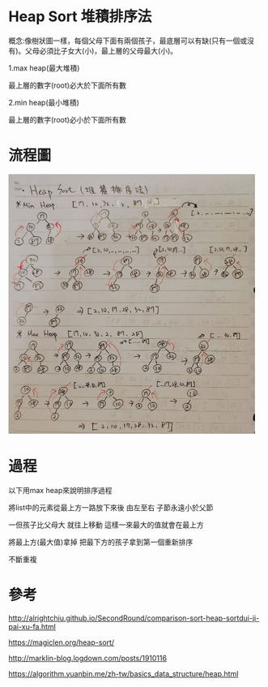 # Heap Sort 堆積排序法

概念:像樹狀圖一樣，每個父母下面有兩個孩子，最底層可以有缺(只有一個或沒有)。父母必須比子女大(小)，最上層的父母最大(小)。

1.max heap(最大堆積)

最上層的數字(root)必大於下面所有數

2.min heap(最小堆積)

最上層的數字(root)必小於下面所有數

# 流程圖

![流程圖](https://github.com/wangweihsin/learning-note/blob/master/%E5%9C%96%E7%89%87/Heapsort%E6%B5%81%E7%A8%8B%E5%9C%96.jpg?raw=true)

# 過程

以下用max heap來說明排序過程

將list中的元素從最上方一路放下來後 由左至右 子節永遠小於父節

一但孩子比父母大 就往上移動 這樣一來最大的值就會在最上方

將最上方(最大值)拿掉 把最下方的孩子拿到第一個重新排序

不斷重複

# 參考

http://alrightchiu.github.io/SecondRound/comparison-sort-heap-sortdui-ji-pai-xu-fa.html

https://magiclen.org/heap-sort/

http://marklin-blog.logdown.com/posts/1910116

https://algorithm.yuanbin.me/zh-tw/basics_data_structure/heap.html
